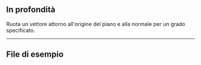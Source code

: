 ## In profondità
Ruota un vettore attorno all'origine del piano e alla normale per un grado specificato.
___
## File di esempio



